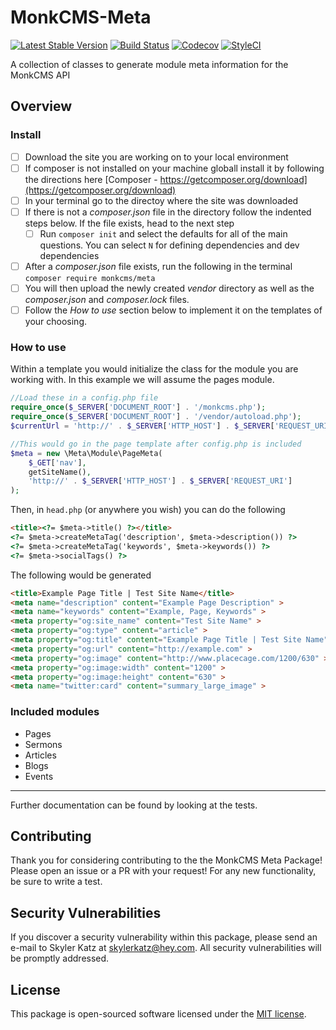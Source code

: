 # MonkCMS-Meta
[![Latest Stable Version](https://img.shields.io/packagist/v/monkcms/meta.svg?style=flat-square)](https://packagist.org/packages/monkcms/meta)
[![Build Status](https://img.shields.io/travis/skylerkatz/monkcms-meta/master.svg?style=flat-square)](https://travis-ci.org/skylerkatz/monkcms-meta)
[![Codecov](https://img.shields.io/codecov/c/github/skylerkatz/monkcms-meta.svg?style=flat-square)](https://codecov.io/gh/skylerkatz/monkcms-meta)
[![StyleCI](https://styleci.io/repos/80335341/shield?branch=master)](https://styleci.io/repos/80335341)

A collection of classes to generate module meta information for the MonkCMS API

Overview
--------

### Install

- [ ] Download the site you are working on to your local environment
- [ ] If composer is not installed on your machine globall install it by following the directions here  [Composer - https://getcomposer.org/download](https://getcomposer.org/download)
- [ ] In your terminal go to the directoy where the site was downloaded
- [ ] If there is not a _composer.json_ file in the directory follow the indented steps below. If the file exists, head to the next step
  - [ ] Run `composer init` and select the defaults for all of the main questions. You can select `N` for defining dependencies and dev dependencies
- [ ] After a _composer.json_ file exists, run the following in the terminal `composer require monkcms/meta`
- [ ] You will then upload the newly created _vendor_ directory as well as the _composer.json_ and _composer.lock_ files.
- [ ] Follow the _How to use_ section below to implement it on the templates of your choosing.

### How to use

Within a template you would initialize the class for the module you are working with.  In this example we will assume the pages module.

```php
//Load these in a config.php file
require_once($_SERVER['DOCUMENT_ROOT'] . '/monkcms.php');
require_once($_SERVER['DOCUMENT_ROOT'] . '/vendor/autoload.php');
$currentUrl = 'http://' . $_SERVER['HTTP_HOST'] . $_SERVER['REQUEST_URI'];

//This would go in the page template after config.php is included
$meta = new \Meta\Module\PageMeta(
    $_GET['nav'],
    getSiteName(),
    'http://' . $_SERVER['HTTP_HOST'] . $_SERVER['REQUEST_URI']
);
```

Then, in `head.php` (or anywhere you wish) you can do the following
```html
<title><?= $meta->title() ?></title>
<?= $meta->createMetaTag('description', $meta->description()) ?>
<?= $meta->createMetaTag('keywords', $meta->keywords()) ?>
<?= $meta->socialTags() ?>
```

The following would be generated
```html
<title>Example Page Title | Test Site Name</title>
<meta name="description" content="Example Page Description" >
<meta name="keywords" content="Example, Page, Keywords" >
<meta property="og:site_name" content="Test Site Name" >
<meta property="og:type" content="article" >
<meta property="og:title" content="Example Page Title | Test Site Name" >
<meta property="og:url" content="http://example.com" >
<meta property="og:image" content="http://www.placecage.com/1200/630" >
<meta property="og:image:width" content="1200" >
<meta property="og:image:height" content="630" >
<meta name="twitter:card" content="summary_large_image" >
```

### Included modules
- Pages
- Sermons
- Articles
- Blogs
- Events

---
Further documentation can be found by looking at the tests.

## Contributing

Thank you for considering contributing to the the MonkCMS Meta Package! Please open an issue or a PR with your request!  For any new functionality, be sure to write a test.

## Security Vulnerabilities

If you discover a security vulnerability within this package, please send an e-mail to Skyler Katz at skylerkatz@hey.com. All security vulnerabilities will be promptly addressed.

## License

This package is open-sourced software licensed under the [MIT license](https://github.com/skylerkatz/monkcms-meta/blob/master/LICENSE).
